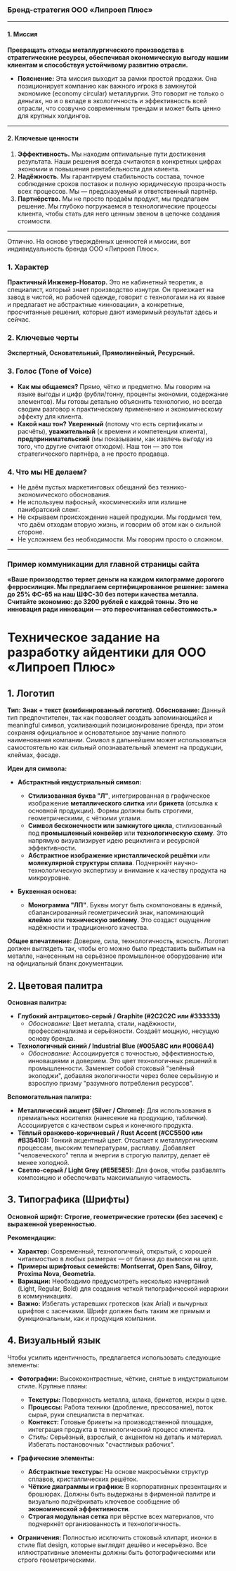 ### **Бренд-стратегия ООО «Липроеп Плюс»**

---

#### 1. Миссия

**Превращать отходы металлургического производства в стратегические ресурсы, обеспечивая экономическую выгоду нашим клиентам и способствуя устойчивому развитию отрасли.**

*   **Пояснение:** Эта миссия выходит за рамки простой продажи. Она позиционирует компанию как важного игрока в замкнутой экономике (economy circular) металлургии. Это говорит не только о деньгах, но и о вкладе в экологичность и эффективность всей отрасли, что созвучно современным трендам и может быть ценно для крупных холдингов.

---

#### 2. Ключевые ценности

1.  **Эффективность.** Мы находим оптимальные пути достижения результата. Наши решения всегда считаются в конкретных цифрах экономии и повышения рентабельности для клиента.
2.  **Надёжность.** Мы гарантируем стабильность состава, точное соблюдение сроков поставок и полную юридическую прозрачность всех процессов. Мы — предсказуемый и ответственный партнёр.
3.  **Партнёрство.** Мы не просто продаём продукт, мы предлагаем решение. Мы глубоко погружаемся в технологические процессы клиента, чтобы стать для него ценным звеном в цепочке создания стоимости.

---

Отлично. На основе утверждённых ценностей и миссии, вот индивидуальность бренда ООО «Липроеп Плюс».

### 1. Характер
**Практичный Инженер-Новатор.** Это не кабинетный теоретик, а специалист, который знает производство изнутри. Он приезжает на завод в чистой, но рабочей одежде, говорит с технологами на их языке и предлагает не абстрактные «инновации», а конкретные, просчитанные решения, которые дают измеримый результат здесь и сейчас.

### 2. Ключевые черты
**Экспертный, Основательный, Прямолинейный, Ресурсный.**

### 3. Голос (Tone of Voice)
*   **Как мы общаемся?** Прямо, чётко и предметно. Мы говорим на языке выгоды и цифр (рубли/тонну, проценты экономии, содержание элементов). Мы готовы детально объяснить технологию, но всегда сводим разговор к практическому применению и экономическому эффекту для клиента.
*   **Какой наш тон?** **Уверенный** (потому что есть сертификаты и расчёты), **уважительный** (к времени и компетенции клиента), **предпринимательский** (мы показываем, как извлечь выгоду из того, что другие считают отходом). Наш тон — это тон стратегического партнёра, а не просто продавца.

### 4. Что мы НЕ делаем?
*   Не даём пустых маркетинговых обещаний без технико-экономического обоснования.
*   Не используем пафосный, «космический» или излишне панибратский сленг.
*   Не скрываем происхождение нашей продукции. Мы гордимся тем, что даём отходам вторую жизнь, и говорим об этом как о сильной стороне.
*   Не усложняем без необходимости. Мы говорим просто о сложном.

---

### Пример коммуникации для главной страницы сайта

**«Ваше производство теряет деньги на каждом килограмме дорогого ферросилиция. Мы предлагаем сертифицированное решение: замена до 25% ФС-65 на наш ШФС-30 без потери качества металла. Считайте экономию: до 3200 рублей с каждой тонны. Это не инновация ради инновации — это пересчитанная себестоимость.»**

# Техническое задание на разработку айдентики для ООО «Липроеп Плюс»

## 1. Логотип

**Тип:** **Знак + текст (комбинированный логотип)**.
**Обоснование:** Данный тип предпочтителен, так как позволяет создать запоминающийся и meaningful символ, усиливающий позиционирование бренда, при этом сохраняя официальное и основательное звучание полного наименования компании. Символ в дальнейшем может использоваться самостоятельно как сильный опознавательный элемент на продукции, клеймах, фасаде.

**Идеи для символа:**

*   **Абстрактный индустриальный символ:**
    *   **Стилизованная буква "Л"**, интегрированная в графическое изображение **металлического слитка** или **брикета** (отсылка к основной продукции). Формы должны быть строгими, геометрическими, с чёткими углами.
    *   **Символ бесконечности или замкнутого цикла**, стилизованный под **промышленный конвейер** или **технологическую схему**. Это напрямую визуализирует идею рециклинга и ресурсной эффективности.
    *   **Абстрактное изображение кристаллической решётки** или **молекулярной структуры сплава**. Подчеркнёт научно-технологическую экспертизу и внимание к качеству продукта на микроуровне.

*   **Буквенная основа:**
    *   **Монограмма "ЛП"**. Буквы могут быть скомпонованы в единый, сбалансированный геометрический знак, напоминающий **клеймо** или **техническую эмблему**. Это создаст ощущение надёжности и традиционного качества.

**Общее впечатление:** Доверие, сила, технологичность, ясность. Логотип должен выглядеть так, чтобы его можно было представить выбитым на металле, нанесенным на серьёзное промышленное оборудование или на официальный бланк документации.

## 2. Цветовая палитра

**Основная палитра:**

*   **Глубокий антрацитово-серый / Graphite (#2C2C2C или #333333)**
    *   *Обоснование:* Цвет металла, стали, надёжности, профессионализма и серьёзности. Создаёт мощную, несущую основу бренда.
*   **Технологичный синий / Industrial Blue (#005A8C или #0066A4)**
    *   *Обоснование:* Ассоциируется с точностью, эффективностью, инновациями и доверием. Это цвет технологичных решений в промышленности. Заменяет собой стоковый "зелёный эколоджи", добавляя экологичности через более серьёзную и взрослую призму "разумного потребления ресурсов".

**Вспомогательная палитра:**

*   **Металлический акцент (Silver / Chrome):** Для использования в премиальных носителях (нанесение на продукцию, таблички). Ассоциируется с качеством сырья и конечного продукта.
*   **Тёплый оранжево-коричневый / Rust Accent (#CC5500 или #B35410):** Тонкий акцентный цвет. Отсылает к металлургическим процессам, высоким температурам, расплаву. Добавляет "человеческого" тепла и энергии в строгую палитру, делает её менее холодной.
*   **Светло-серый / Light Grey (#E5E5E5):** Для фонов, чтобы разбавлять композицию и обеспечивать максимальную читаемость.

## 3. Типографика (Шрифты)

**Основной шрифт:** **Строгие, геометрические гротески (без засечек) с выраженной уверенностью**.

**Рекомендации:**
*   **Характер:** Современный, технологичный, открытый, с хорошей читаемостью в любых размерах — от бланка до вывески на цехе.
*   **Примеры шрифтовых семейств:** **Montserrat, Open Sans, Gilroy, Proxima Nova, Geometria**.
*   **Вариации:** Необходимо предусмотреть несколько начертаний (Light, Regular, Bold) для создания четкой типографической иерархии в коммуникациях.
*   **Важно:** Избегать устаревших гротесков (как Arial) и вычурных шрифтов с засечками. Шрифт должен быть таким же прямым и функциональным, как и продукция компании.

## 4. Визуальный язык

Чтобы усилить идентичность, предлагается использовать следующие элементы:

*   **Фотографии:** Высококонтрастные, чёткие, снятые в индустриальном стиле. Крупные планы:
    *   **Текстуры:** Поверхность металла, шлака, брикетов, искры в цехе.
    *   **Процессы:** Работа техники (дробление, прессование), поток сырья, руки специалиста в перчатках.
    *   **Контекст:** Готовые брикеты на производственной площадке, интеграция продукта в технологический процесс клиента.
    *   *Стиль:* Серьёзный, взрослый, с акцентом на деталь и материал. Избегать постановочных "счастливых рабочих".

*   **Графические элементы:**
    *   **Абстрактные текстуры:** На основе макросъёмки структур сплавов, кристаллических решёток.
    *   **Чёткие диаграммы и графики:** В корпоративных презентациях и брошюрах. Должны быть выдержаны в фирменной палитре и визуально подчёркивать ключевое сообщение об **экономической эффективности**.
    *   **Строгая модульная сетка** при вёрстке всех материалов, что подчеркнёт организованность и технологичность.

*   **Ограничения:** Полностью исключить стоковый клипарт, иконки в стиле flat design, которые выглядят дешёво и несерьёзно. Все иллюстративные элементы должны быть фотографическими или строго геометрическими.

